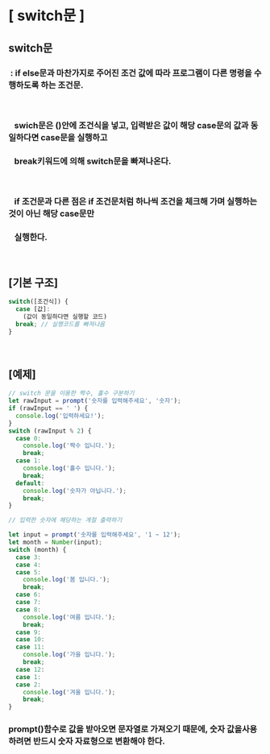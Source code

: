 # [ switch문 ]

## switch문

### &nbsp;: if else문과 마찬가지로 주어진 조건 값에 따라 프로그램이 다른 명령을 수행하도록 하는 조건문.

<br/>

### &nbsp;&nbsp; swich문은 ()안에 조건식을 넣고, 입력받은 값이 해당 case문의 값과 동일하다면 case문을 실행하고

### &nbsp;&nbsp; break키워드에 의해 switch문을 빠져나온다.

<br/>

### &nbsp;&nbsp; if 조건문과 다른 점은 if 조건문처럼 하나씩 조건을 체크해 가며 실행하는 것이 아닌 해당 case문만

### &nbsp;&nbsp; 실행한다.

<br>

## [기본 구조]

```javascript
switch([조건식]) {
  case [값]:
    (값이 동일하다면 실행할 코드)
  break; // 실행코드를 빠져나옴
}
```

<br>

## [예제]

```javascript
// switch 문을 이용한 짝수, 홀수 구분하기
let rawInput = prompt('숫자를 입력해주세요', '숫자');
if (rawInput == ' ') {
  console.log('입력하세요!');
}
switch (rawInput % 2) {
  case 0:
    console.log('짝수 입니다.');
    break;
  case 1:
    console.log('홀수 입니다.');
    break;
  default:
    console.log('숫자가 아닙니다.');
    break;
}

// 입력한 숫자에 해당하는 계절 출력하기

let input = prompt('숫자를 입력해주세요', '1 ~ 12');
let month = Number(input);
switch (month) {
  case 3:
  case 4:
  case 5:
    console.log('봄 입니다.');
    break;
  case 6:
  case 7:
  case 8:
    console.log('여름 입니다.');
    break;
  case 9:
  case 10:
  case 11:
    console.log('가을 입니다.');
    break;
  case 12:
  case 1:
  case 2:
    console.log('겨울 입니다.');
    break;
}
```

### prompt()함수로 값을 받아오면 문자열로 가져오기 때문에, 숫자 값을사용하려면 반드시 숫자 자료형으로 변환해야 한다.
